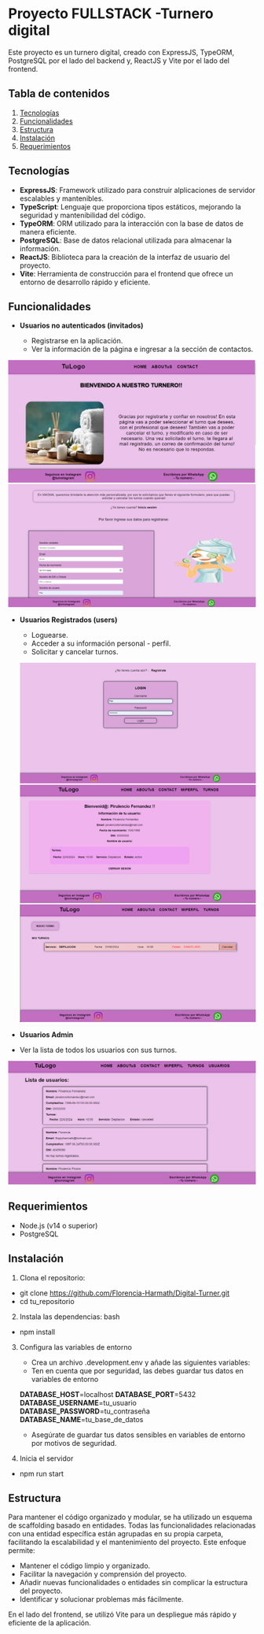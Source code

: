 # Proyecto FULLSTACK -Turnero digital

Este proyecto es un turnero digital, creado con ExpressJS, TypeORM, PostgreSQL por el lado del backend y, ReactJS y Vite por el lado del frontend.

## Tabla de contenidos

1. [Tecnologías](#tecnologías)
2. [Funcionalidades](#funcionalidades)
3. [Estructura](#estructura)
4. [Instalación](#instalación)
5. [Requerimientos](#requerimientos)

## Tecnologías

- **ExpressJS**: Framework utilizado para construir alplicaciones de servidor escalables y mantenibles.
- **TypeScript**: Lenguaje que proporciona tipos estáticos, mejorando la seguridad y mantenibilidad del código.
- **TypeORM**: ORM utilizado para la interacción con la base de datos de manera eficiente.
- **PostgreSQL**: Base de datos relacional utilizada para almacenar la información.
- **ReactJS**: Biblioteca para la creación de la interfaz de usuario del proyecto.
- **Vite**: Herramienta de construcción para el frontend que ofrece un entorno de desarrollo rápido y eficiente.

## Funcionalidades

- **Usuarios no autenticados (invitados)**

  - Registrarse en la aplicación.
  - Ver la información de la página e ingresar a la sección de contactos.

![Registro de Usuario](./fotosreadme/inicio.png)
![Registro de Usuario](./fotosreadme/registro.png)

- **Usuarios Registrados (users)**
  - Loguearse.
  - Acceder a su información personal - perfil.
  - Solicitar y cancelar turnos.

  ![Registro de Usuario](./fotosreadme/inisiarsesion.png)
  ![Registro de Usuario](./fotosreadme/perfil.png)
  ![Registro de Usuario](./fotosreadme/turnocancelado.png)

- **Usuarios Admin**
- Ver la lista de todos los usuarios con sus turnos.

![Registro de Usuario](./fotosreadme/admin.png)

## Requerimientos

- Node.js (v14 o superior)
- PostgreSQL

## Instalación

1. Clona el repositorio:

- git clone https://github.com/Florencia-Harmath/Digital-Turner.git
- cd tu_repositorio

2. Instala las dependencias: bash

- npm install

3. Configura las variables de entorno
   - Crea un archivo .development.env y añade las siguientes variables:
   - Ten en cuenta que por seguridad, las debes guardar tus datos en variables de entorno

   **DATABASE_HOST**=localhost
   **DATABASE_PORT**=5432
   **DATABASE_USERNAME**=tu_usuario
   **DATABASE_PASSWORD**=tu_contraseña
   **DATABASE_NAME**=tu_base_de_datos

   - Asegúrate de guardar tus datos sensibles en variables de entorno por motivos de seguridad.

4. Inicia el servidor

- npm run start

## Estructura

Para mantener el código organizado y modular, se ha utilizado un esquema de scaffolding basado en entidades. Todas las funcionalidades relacionadas con una entidad específica están agrupadas en su propia carpeta, facilitando la escalabilidad y el mantenimiento del proyecto. Este enfoque permite:

- Mantener el código limpio y organizado.
- Facilitar la navegación y comprensión del proyecto.
- Añadir nuevas funcionalidades o entidades sin complicar la estructura del proyecto.
- Identificar y solucionar problemas más fácilmente.

En el lado del frontend, se utilizó Vite para un despliegue más rápido y eficiente de la aplicación.
